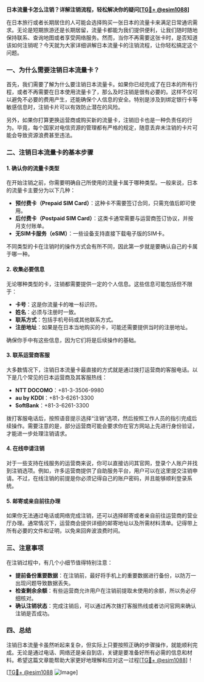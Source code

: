 **日本流量卡怎么注销？详解注销流程，轻松解决你的疑问[[TG💪+ @esim1088](https://t.me/s/esim1088)]**

在日本旅行或者长期居住的人可能会选择购买一张日本的流量卡来满足日常通讯需求。无论是短期旅游还是长期居留，流量卡都能为我们提供便利，让我们随时随地保持联系、查询地图或者享受网络服务。然而，当你不再需要这张卡时，是否知道该如何注销呢？今天就为大家详细讲解日本流量卡的注销流程，让你轻松搞定这个问题。

### 一、为什么需要注销日本流量卡？

首先，我们需要了解为什么要注销日本流量卡。如果你已经完成了在日本的所有行程，或者不再需要在日本使用流量卡了，那么及时注销是很有必要的。这样不仅可以避免不必要的费用产生，还能确保个人信息的安全。特别是涉及到绑定银行卡等敏感信息时，注销卡片可以有效防止潜在的风险。

另外，如果你打算更换运营商或购买新的流量卡，注销旧卡也是一种负责任的行为。毕竟，每个国家对电信资源的管理都有严格的规定，随意丢弃未注销的卡片可能会导致资源浪费甚至违法。

### 二、注销日本流量卡的基本步骤

#### 1. 确认你的流量卡类型

在开始注销之前，你需要明确自己所使用的流量卡属于哪种类型。一般来说，日本的流量卡主要分为以下几种：

- **预付费卡（Prepaid SIM Card）**：这种卡不需要签订合同，只需充值后即可使用。
- **后付费卡（Postpaid SIM Card）**：这类卡通常需要与运营商签订协议，并按月支付账单。
- **无SIM卡服务（eSIM）**：一些设备支持直接下载电子版的SIM卡。

不同类型的卡在注销时的操作方式会有所不同，因此第一步就是要确认自己的卡属于哪一种。

#### 2. 收集必要信息

无论哪种类型的卡，注销都需要提供一定的个人信息。这些信息可能包括但不限于：

- **卡号**：这是你流量卡的唯一标识符。
- **姓名**：必须与注册时一致。
- **联系方式**：包括手机号码或其他联系方式。
- **注册地址**：如果是在日本当地购买的卡，可能还需要提供当时的注册地址。

确保你手中有这些信息，因为它们将是后续操作的基础。

#### 3. 联系运营商客服

大多数情况下，注销日本流量卡最直接的方式就是通过拨打运营商的客服电话。以下是几个常见的日本运营商及其客服热线：

- **NTT DOCOMO**：+81-3-3506-9980
- **au by KDDI**：+81-3-6261-3300
- **SoftBank**：+81-3-6261-3300

拨打客服电话后，按照语音提示选择“注销”选项，然后按照工作人员的指引完成后续操作。需要注意的是，部分运营商可能会要求你在官方网站上先进行身份验证，才能进一步处理注销请求。

#### 4. 在线申请注销

对于一些支持在线服务的运营商来说，你可以直接访问其官网，登录个人账户并找到注销选项。例如，许多运营商提供了自助服务平台，用户可以在这里提交注销申请。不过，在线注销的前提是你必须记得自己的账户密码，并且能够顺利登录系统。

#### 5. 邮寄或亲自前往办理

如果你无法通过电话或网络完成注销，还可以选择邮寄或者亲自前往运营商的营业厅办理。通常情况下，运营商会提供详细的邮寄地址以及所需材料清单。记得带上所有必要的文件和证明，以免来回奔波浪费时间。

### 三、注意事项

在注销过程中，有几个小细节值得特别注意：

- **提前备份重要数据**：在注销前，最好将手机上的重要数据进行备份，以防万一出现问题导致数据丢失。
- **检查剩余余额**：有些运营商允许用户在注销前提取未使用的余额，所以务必仔细核对。
- **确认注销状态**：完成注销后，可以通过再次拨打客服热线或者访问官网来确认注销是否成功。

### 四、总结

注销日本流量卡虽然听起来复杂，但实际上只要按照正确的步骤操作，就能顺利完成。无论是通过电话、网络还是亲自到店，关键是要准备好所有必需的信息和材料。希望这篇文章能帮助大家更好地理解和应对这一过程[[TG💪+ @esim1088](https://t.me/s/esim1088)]！

[[TG💪+ @esim1088](https://t.me/s/esim1088) ![Image](https://i.postimg.cc/4NQfJmqS/Snipaste-2025-05-13-00-14-12.png)]